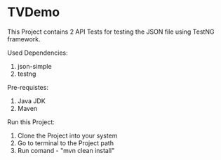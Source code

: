# TVDemo

This Project contains 2 API Tests for testing the JSON file using TestNG framework.

Used Dependencies:
1. json-simple
2. testng

Pre-requistes:
1. Java JDK
2. Maven

Run this Project:
1. Clone the Project into your system
2. Go to terminal to the Project path
3. Run comand -  "mvn clean install"


